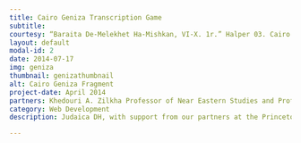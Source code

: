 ```yaml
---
title: Cairo Geniza Transcription Game
subtitle:
courtesy: “Baraita De-Melekhet Ha-Mishkan, VI-X. 1r.” Halper 03. Cairo Genizah Collection, University of Pennsylvania Center for Advanced Judaic Studies. Accessed November 30, 2016. http://images.library.upenn.edu/mrsidsceti/bin/image_jpeg2.pl?coll=manuscripts;subcoll=h083;image=h083_wk1_body0002.sid;level=3;degree=0.
layout: default
modal-id: 2
date: 2014-07-17
img: geniza
thumbnail: genizathumbnail
alt: Cairo Geniza Fragment
project-date: April 2014
partners: Khedouri A. Zilkha Professor of Near Eastern Studies and Professor of History Marina Rustow with the Princeton Geniza Lab </br> Professor Steve Jacobs with Rochester Institute of Technology's MAGIC Center
category: Web Development
description: Judaica DH, with support from our partners at the Princeton Genizah Lab and Rochester Institute of Technology's MAGIC Center, is working to create a game that will transcribe Cairo Geniza fragments. Without needing any secondary language proficiency, users will only need to be able to match picture to picture. For example, a user might match a picture of an “aleph,” written in modern Hebrew script and the first letter in the Hebrew alphabet, to a picture of the “aleph” known to be written in the Cairo Geniza hand. They know what the picture of each "aleph" looks like, yet they don't need to know the letter is an aleph. The data from the game will then be exported and will be used by scholars to analyze Geniza fragments.

---
```

